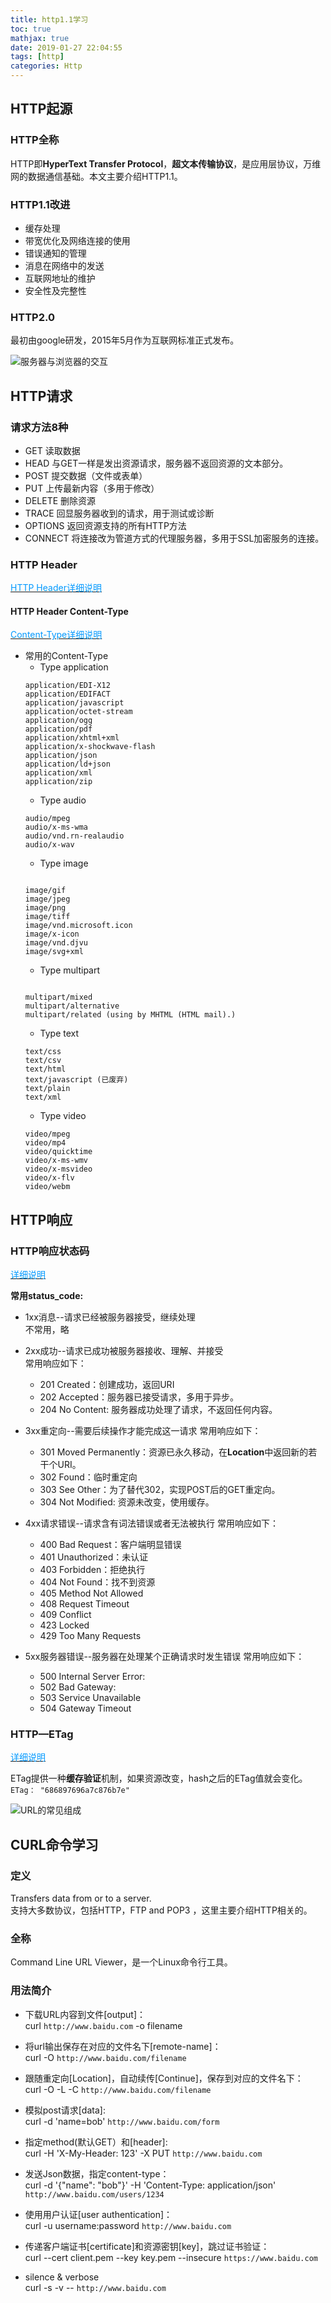 ```yaml
---
title: http1.1学习
toc: true
mathjax: true
date: 2019-01-27 22:04:55
tags: [http]
categories: Http
---
```

## HTTP起源

### HTTP全称
HTTP即**HyperText Transfer Protocol**，**超文本传输协议**，是应用层协议，万维网的数据通信基础。本文主要介绍HTTP1.1。

### HTTP1.1改进  
+ 缓存处理
+ 带宽优化及网络连接的使用
+ 错误通知的管理
+ 消息在网络中的发送
+ 互联网地址的维护
+ 安全性及完整性

### HTTP2.0  
最初由google研发，2015年5月作为互联网标准正式发布。

![服务器与浏览器的交互](001.png "服务器与浏览器的交互")

## HTTP请求

### 请求方法8种
+ GET
  读取数据
+ HEAD
  与GET一样是发出资源请求，服务器不返回资源的文本部分。
+ POST
  提交数据（文件或表单）
+ PUT
  上传最新内容（多用于修改）
+ DELETE
  删除资源
+ TRACE
  回显服务器收到的请求，用于测试或诊断
+ OPTIONS
  返回资源支持的所有HTTP方法
+ CONNECT
  将连接改为管道方式的代理服务器，多用于SSL加密服务的连接。
  
### HTTP Header
[<font color=#0099ff>HTTP Header详细说明</font>](https://zh.wikipedia.org/wiki/HTTP%E5%A4%B4%E5%AD%97%E6%AE%B5 "HTTP-Header")

#### HTTP Header Content-Type
[<font color=#0099ff>Content-Type详细说明</font>](http://www.iana.org/assignments/media-types/media-types.xhtml "Content-Type")

+ 常用的Content-Type
  + Type application
  ```text
  application/EDI-X12   
  application/EDIFACT   
  application/javascript   
  application/octet-stream   
  application/ogg   
  application/pdf  
  application/xhtml+xml   
  application/x-shockwave-flash    
  application/json  
  application/ld+json  
  application/xml   
  application/zip

  ```
  + Type audio
  ```text
  audio/mpeg   
  audio/x-ms-wma   
  audio/vnd.rn-realaudio   
  audio/x-wav

  ```
  + Type image
  ```text

  image/gif   
  image/jpeg   
  image/png   
  image/tiff    
  image/vnd.microsoft.icon    
  image/x-icon   
  image/vnd.djvu   
  image/svg+xml
  ```
  + Type multipart
  ```text

  multipart/mixed    
  multipart/alternative   
  multipart/related (using by MHTML (HTML mail).)  
  ```
  + Type text
  ```text
  text/css    
  text/csv    
  text/html    
  text/javascript (已废弃)    
  text/plain    
  text/xml
  ```
  + Type video
  ```text
  video/mpeg    
  video/mp4    
  video/quicktime    
  video/x-ms-wmv    
  video/x-msvideo    
  video/x-flv   
  video/webm 
  ```

## HTTP响应

### HTTP响应状态码
[<font color=#0099ff>详细说明</font>](https://zh.wikipedia.org/wiki/HTTP%E7%8A%B6%E6%80%81%E7%A0%81 "HTTP Status-code")

**常用status_code:**    
+ 1xx消息--请求已经被服务器接受，继续处理  
  不常用，略
  
+ 2xx成功--请求已成功被服务器接收、理解、并接受  
  常用响应如下：  
  + 201 Created：创建成功，返回URI
  + 202 Accepted：服务器已接受请求，多用于异步。
  + 204 No Content: 服务器成功处理了请求，不返回任何内容。

+ 3xx重定向--需要后续操作才能完成这一请求
  常用响应如下：
  + 301 Moved Permanently：资源已永久移动，在**Location**中返回新的若干个URI。
  + 302 Found：临时重定向
  + 303 See Other：为了替代302，实现POST后的GET重定向。
  + 304 Not Modified: 资源未改变，使用缓存。

+ 4xx请求错误--请求含有词法错误或者无法被执行
  常用响应如下：
  + 400 Bad Request：客户端明显错误
  + 401 Unauthorized：未认证
  + 403 Forbidden：拒绝执行
  + 404 Not Found：找不到资源
  + 405 Method Not Allowed
  + 408 Request Timeout
  + 409 Conflict
  + 423 Locked
  + 429 Too Many Requests
  
+ 5xx服务器错误--服务器在处理某个正确请求时发生错误
  常用响应如下：
  + 500 Internal Server Error:
  + 502 Bad Gateway:
  + 503 Service Unavailable
  + 504 Gateway Timeout

### HTTP—ETag

[<font color=#0099ff>详细说明</font>](https://zh.wikipedia.org/wiki/HTTP_ETag "ETag")

ETag提供一种**缓存验证**机制，如果资源改变，hash之后的ETag值就会变化。  
`ETag： "686897696a7c876b7e"`

![URL的常见组成](002.jpg "URL")

## CURL命令学习 

### 定义
Transfers data from or to a server.  
支持大多数协议，包括HTTP，FTP and POP3 ，这里主要介绍HTTP相关的。

### 全称
Command Line URL Viewer，是一个Linux命令行工具。

### 用法简介
+ 下载URL内容到文件[output]：  
  curl `http://www.baidu.com` -o filename
    
+ 将url输出保存在对应的文件名下[remote-name]：  
  curl -O `http://www.baidu.com/filename`

+ 跟随重定向[Location]，自动续传[Continue]，保存到对应的文件名下：  
  curl -O -L -C `http://www.baidu.com/filename`

+ 模拟post请求[data]:  
  curl -d 'name=bob' `http://www.baidu.com/form`

+ 指定method(默认GET）和[header]:  
  curl -H 'X-My-Header: 123' -X PUT `http://www.baidu.com`

+ 发送Json数据，指定content-type：  
  curl -d '{"name": "bob"}' -H 'Content-Type: application/json' `http://www.baidu.com/users/1234`
  
+ 使用用户认证[user authentication]：  
  curl -u username:password `http://www.baidu.com`

+ 传递客户端证书[certificate]和资源密钥[key]，跳过证书验证：  
  curl --cert client.pem --key key.pem --insecure `https://www.baidu.com`

+ silence & verbose  
  curl -s -v -- `http://www.baidu.com`